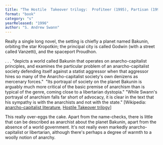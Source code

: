 ```yaml
---
title: "The Hostile  Takeover trilogy:  Profiteer (1995), Partisan (1995), Revolutionary (1996)"
format: "book"
category: "s"
yearReleased: "1996"
author: "S. Andrew Swann"
---
```

Really a single long novel, the setting is  chiefly a planet named Bakunin, orbiting the star Kropotkin; the principal city  is called Godwin (with a street called Vanzetti), and the spaceport Proudhon.

. . . "depicts  a world called Bakunin that operates on anarcho-capitalist principles, and  examines the particular problem of an anarcho-capitalist society defending  itself against a statist aggressor when that aggressor hires so many of the  Anarcho-capitalist society's own denizens as mercenary forces."  "Its portrayal of society on the planet Bakunin is  arguably much more critical of the basic premise of anarchism than is typical of  the genre, coming close to a libertarian dystopia." "While Swann's portrayal of  anarchism falls far short of advocacy, it is clear in the text that his sympathy  is with the anarchists and not with the state." [Wikipedia: <a href="http://en.wikipedia.org/wiki/Anarcho-capitalist_literature"> anarcho-capitalist literature</a>, <a href="http://en.wikipedia.org/wiki/Hostile_Takeover_Trilogy"> Hostile Takeover trilogy</a>]

This really over-eggs the cake.  Apart from the name-checks, there is little that can be described as anarchist  about the planet Bakunin, apart from the absence of a world government. It's not  really even markedly anarcho-capitalist or libertarian, although there's perhaps  a degree of warmth to a woolly notion of anarchy.
